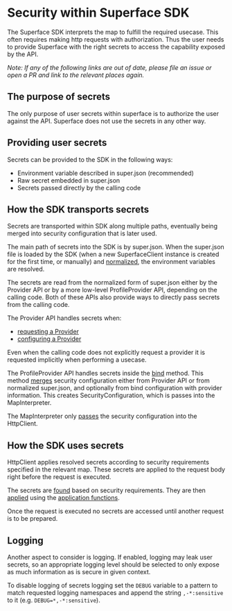 # Security within Superface SDK

The Superface SDK interprets the map to fulfill the required usecase. This often requires making http requests with authorization. Thus the user needs to provide Superface with the right secrets to access the capability exposed by the API.

_Note: If any of the following links are out of date, please file an issue or open a PR and link to the relevant places again._

## The purpose of secrets

The only purpose of user secrets within superface is to authorize the user against the API. Superface does not use the secrets in any other way.

## Providing user secrets

Secrets can be provided to the SDK in the following ways:
* Environment variable described in super.json (recommended)
* Raw secret embedded in super.json
* Secrets passed directly by the calling code

## How the SDK transports secrets

Secrets are transported within SDK along multiple paths, eventually being merged into security configuration that is later used.

The main path of secrets into the SDK is by super.json. When the super.json file is loaded by the SDK (when a new SuperfaceClient instance is created for the first time, or manually) and [normalized](https://github.com/superfaceai/sdk-js/blob/master/src/internal/superjson.ts#L557), the environment variables are resolved.

The secrets are read from the normalized form of super.json either by the Provider API or by a more low-level ProfileProvider API, depending on the calling code. Both of these APIs also provide ways to directly pass secrets from the calling code.

The Provider API handles secrets when:
* [requesting a Provider](https://github.com/superfaceai/sdk-js/blob/master/src/client/public/client.ts#L61)
* [configuring a Provider](https://github.com/superfaceai/sdk-js/blob/master/src/client/public/provider.ts#L23)

Even when the calling code does not explicitly request a provider it is requested implicitly when performing a usecase.

The ProfileProvider API handles secrets inside the [bind](https://github.com/superfaceai/sdk-js/blob/master/src/client/query/profile-provider.ts#L162) method. This method [merges](https://github.com/superfaceai/sdk-js/blob/master/src/client/query/profile-provider.ts#L415) security configuration either from Provider API or from normalized super.json, and optionally from bind configuration with provider information. This creates SecurityConfiguration, which is passes into the MapInterpreter.

The MapInterpreter only [passes](https://github.com/superfaceai/sdk-js/blob/master/src/internal/interpreter/map-interpreter.ts#L282) the security configuration into the HttpClient.

## How the SDK uses secrets

HttpClient applies resolved secrets according to security requirements specified in the relevant map. These secrets are applied to the request body right before the request is executed.

The secrets are [found](https://github.com/superfaceai/sdk-js/blob/master/src/internal/http/http.ts#L173) based on security requirements. They are then [applied](https://github.com/superfaceai/sdk-js/blob/master/src/internal/http/http.ts#L182) using the [application functions](https://github.com/superfaceai/sdk-js/blob/master/src/internal/http/security.ts).

Once the request is executed no secrets are accessed until another request is to be prepared.

## Logging

Another aspect to consider is logging. If enabled, logging may leak user secrets, so an appropriate logging level should be selected to only expose as much information as is secure in given context.

To disable logging of secrets logging set the `DEBUG` variable to a pattern to match requested logging namespaces and append the string `,-*:sensitive` to it (e.g. `DEBUG=*,-*:sensitive`).